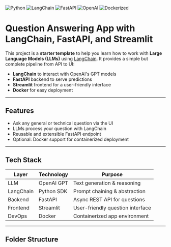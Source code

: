 ![Python](https://img.shields.io/badge/Python-3.11-blue)
![LangChain](https://img.shields.io/badge/LangChain-enabled-yellow)
![FastAPI](https://img.shields.io/badge/FastAPI-lightgreen)
![OpenAI](https://img.shields.io/badge/OpenAI-API-brightgreen)
![Dockerized](https://img.shields.io/badge/Docker-ready-blue)

# Question Answering App with LangChain, FastAPI, and Streamlit

This project is a **starter template** to help you learn how to work with **Large Language Models (LLMs)** using [LangChain](https://www.langchain.com/). It provides a simple but complete pipeline from API to UI:

- **LangChain** to interact with OpenAI's GPT models  
- **FastAPI** backend to serve predictions  
- **Streamlit** frontend for a user-friendly interface  
- **Docker** for easy deployment  

---

## Features

- Ask any general or technical question via the UI  
- LLMs process your question with LangChain  
- Reusable and extensible FastAPI endpoint  
- Optional: Docker support for containerized deployment  

---

## Tech Stack

| Layer      | Technology     | Purpose                          |
|------------|----------------|----------------------------------|
| LLM        | OpenAI GPT     | Text generation & reasoning      |
| LangChain  | Python SDK     | Prompt chaining & abstraction    |
| Backend    | FastAPI        | Async REST API for questions     |
| Frontend   | Streamlit      | User-friendly question interface |
| DevOps     | Docker         | Containerized app environment    |

---

## Folder Structure

